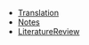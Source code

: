 * [Translation](English-paper-translation)
* [Notes](paper-notes)
* [LiteratureReview](literature-review)
